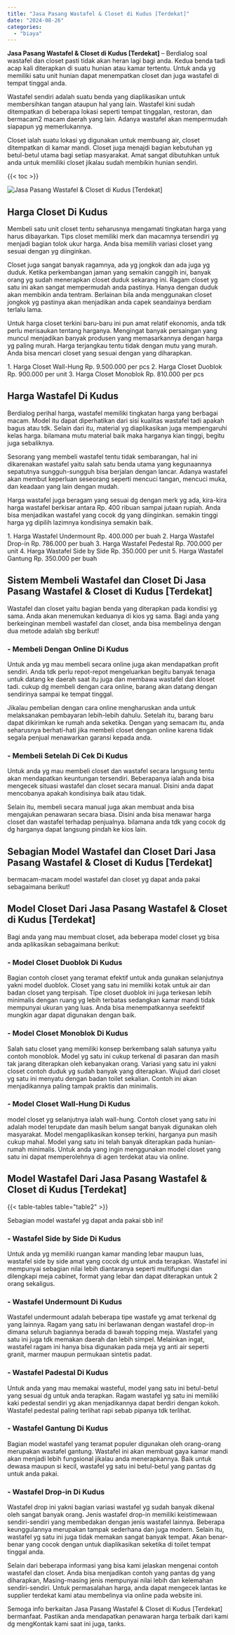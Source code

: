 ```yaml
---
title: "Jasa Pasang Wastafel & Closet di Kudus [Terdekat]"
date: "2024-08-26"
categories: 
  - "biaya"
---
```


**Jasa Pasang Wastafel & Closet di Kudus \[Terdekat\]** – Berdialog soal wastafel dan closet pasti tidak akan heran lagi bagi anda. Kedua benda tadi acap kali diterapkan di suatu hunian atau kamar tertentu. Untuk anda yg memiliki satu unit hunian dapat menempatkan closet dan juga wastafel di tempat tinggal anda.

Wastafel sendiri adalah suatu benda yang diaplikasikan untuk membersihkan tangan ataupun hal yang lain. Wastafel kini sudah ditempatkan di beberapa lokasi seperti tempat tinggalan, restoran, dan bermacam2 macam daerah yang lain. Adanya wastafel akan mempermudah siapapun yg memerlukannya.

Closet ialah suatu lokasi yg digunakan untuk membuang air, closet ditempatkan di kamar mandi. Closet juga menajdi bagian kebutuhan yg betul-betul utama bagi setiap masyarakat. Amat sangat dibutuhkan untuk anda untuk memiliki closet jikalau sudah membikin hunian sendiri.

{{< toc >}}

![Jasa Pasang Wastafel & Closet di Kudus [Terdekat]](/images/wastafel-closet-murah30.png)

## Harga Closet Di Kudus

Membeli satu unit closet tentu seharusnya mengamati tingkatan harga yang harus dibayarkan. Tips closet memiliki merk dan macamnya tersendiri yg menjadi bagian tolok ukur harga. Anda bisa memilih variasi closet yang sesuai dengan yg diinginkan.

Closet juga sangat banyak ragamnya, ada yg jongkok dan ada juga yg duduk. Ketika perkembangan jaman yang semakin canggih ini, banyak orang yg sudah menerapkan closet duduk sekarang ini. Ragam closet yg satu ini akan sangat mempermudah anda pastinya. Hanya dengan duduk akan membikin anda tentram. Berlainan bila anda menggunakan closet jongkok yg pastinya akan menjadikan anda capek seandainya berdiam terlalu lama.

Untuk harga closet terkini baru-baru ini pun amat relatif ekonomis, anda tdk perlu merisaukan tentang harganya. Mengingat banyak persaingan yang muncul menjadikan banyak produsen yang memasarkannya dengan harga yg paling murah. Harga terjangkau tentu tidak dengan mutu yang murah. Anda bisa mencari closet yang sesuai dengan yang diharapkan.

1\. Harga Closet Wall-Hung Rp. 9.500.000 per pcs 2. Harga Closet Duoblok Rp. 900.000 per unit 3. Harga Closet Monoblok Rp. 810.000 per pcs

## Harga Wastafel Di Kudus

Berdialog perihal harga, wastafel memiliki tingkatan harga yang berbagai macam. Model itu dapat diperhatikan dari sisi kualitas wastafel tadi apakah bagus atau tdk. Selain dari itu, material yg diaplikasikan juga mempengaruhi kelas harga. bilamana mutu material baik maka harganya kian tinggi, begitu juga sebaliknya.

Sesorang yang membeli wastafel tentu tidak sembarangan, hal ini dikarenakan wastafel yaitu salah satu benda utama yang kegunaannya sepatutnya sungguh-sungguh bisa berjalan dengan lancar. Adanya wastafel akan membut keperluan seseorang seperti mencuci tangan, mencuci muka, dan keadaan yang lain dengan mudah.

Harga wastafel juga beragam yang sesuai dg dengan merk yg ada, kira-kira harga wastafel berkisar antara Rp. 400 ribuan sampai jutaan rupiah. Anda bisa menjadikan wastafel yang cocok dg yang diinginkan. semakin tinggi harga yg dipilih lazimnya kondisinya semakin baik.

1\. Harga Wastafel Undermount Rp. 400.000 per buah 2. Harga Wastafel Drop-in Rp. 786.000 per buah 3. Harga Wastafel Pedestal Rp. 700.000 per unit 4. Harga Wastafel Side by Side Rp. 350.000 per unit 5. Harga Wastafel Gantung Rp. 350.000 per buah

## Sistem Membeli Wastafel dan Closet Di Jasa Pasang Wastafel & Closet di Kudus \[Terdekat\]

Wastafel dan closet yaitu bagian benda yang diterapkan pada kondisi yg sama. Anda akan menemukan keduanya di kios yg sama. Bagi anda yang berkeinginan membeli wastafel dan closet, anda bisa membelinya dengan dua metode adalah sbg berikut!

### \- Membeli Dengan Online Di Kudus

Untuk anda yg mau membeli secara online juga akan mendapatkan profit sendiri. Anda tdk perlu repot-repot mengeluarkan begitu banyak tenaga untuk datang ke daerah saat itu juga dan membawa wastafel dan kloset tadi. cukup dg membeli dengan cara online, barang akan datang dengan sendirinya sampai ke tempat tinggal.

Jikalau pembelian dengan cara online mengharuskan anda untuk melaksanakan pembayaran lebih-lebih dahulu. Setelah itu, barang baru dapat dikirimkan ke rumah anda seketika. Dengan yang semacam itu, anda seharusnya berhati-hati jika membeli closet dengan online karena tidak segala penjual menawarkan garansi kepada anda.

### \- Membeli Setelah Di Cek Di Kudus

Untuk anda yg mau membeli closet dan wastafel secara langsung tentu akan mendapatkan keuntungan tersendiri. Beberapanya ialah anda bisa mengecek situasi wastafel dan closet secara manual. Disini anda dapat mencobanya apakah kondisinya baik atau tidak.

Selain itu, membeli secara manual juga akan membuat anda bisa mengajukan penawaran secara biasa. Disini anda bisa menawar harga closet dan wastafel terhadap penjualnya. bilamana anda tdk yang cocok dg dg harganya dapat langsung pindah ke kios lain.

## Sebagian Model Wastafel dan Closet Dari Jasa Pasang Wastafel & Closet di Kudus \[Terdekat\]

bermacam-macam model wastafel dan closet yg dapat anda pakai sebagaimana berikut!

## Model Closet Dari Jasa Pasang Wastafel & Closet di Kudus \[Terdekat\]

Bagi anda yang mau membuat closet, ada beberapa model closet yg bisa anda aplikasikan sebagaimana berikut:

### \- Model Closet Duoblok Di Kudus

Bagian contoh closet yang teramat efektif untuk anda gunakan selanjutnya yakni model duoblok. Closet yang satu ini memiliki kotak untuk air dan badan closet yang terpisah. Tipe closet duoblok ini juga terkesan lebih minimalis dengan ruang yg lebih terbatas sedangkan kamar mandi tidak mempunyai ukuran yang luas. Anda bisa menempatkannya seefektif mungkin agar dapat digunakan dengan baik.

### \- Model Closet Monoblok Di Kudus

Salah satu closet yang memiliki konsep berkembang salah satunya yaitu contoh monoblok. Model yg satu ini cukup terkenal di pasaran dan masih tak jarang diterapkan oleh kebanyakan orang. Variasi yang satu ini yakni closet contoh duduk yg sudah banyak yang diterapkan. Wujud dari closet yg satu ini menyatu dengan badan toilet sekalian. Contoh ini akan menjadikannya paling tampak praktis dan minimalis.

### \- Model Closet Wall-Hung Di Kudus

model closet yg selanjutnya ialah wall-hung. Contoh closet yang satu ini adalah model terupdate dan masih belum sangat banyak digunakan oleh masyarakat. Model mengaplikasikan konsep terkini, harganya pun masih cukup mahal. Model yang satu ini telah banyak diterapkan pada hunian-rumah minimalis. Untuk anda yang ingin menggunakan model closet yang satu ini dapat memperolehnya di agen terdekat atau via online.

## Model Wastafel Dari Jasa Pasang Wastafel & Closet di Kudus \[Terdekat\]

{{< table-tables table="table2" >}}

Sebagian model wastafel yg dapat anda pakai sbb ini!

### \- Wastafel Side by Side Di Kudus

Untuk anda yg memiliki ruangan kamar manding lebar maupun luas, wastafel side by side amat yang cocok dg untuk anda terapkan. Wastafel ini mempunyai sebagian nilai lebih diantaranya seperti multifungsi dan dilengkapi meja cabinet, format yang lebar dan dapat diterapkan untuk 2 orang sekaligus.

### \- Wastafel Undermount Di Kudus

Wastafel undermount adalah beberapa tipe wastafe yg amat terkenal dg yang lainnya. Ragam yang satu ini berlawanan dengan wastafel drop-in dimana seluruh bagiannya berada di bawah topping meja. Wastafel yang satu ini juga tdk memakan daerah dan lebih simpel. Melainkan ingat, wastafel ragam ini hanya bisa digunakan pada meja yg anti air seperti granit, marmer maupun permukaan sintetis padat.

### \- Wastafel Padestal Di Kudus

Untuk anda yang mau memakai wasteful, model yang satu ini betul-betul yang sesuai dg untuk anda terapkan. Ragam wastafel yg satu ini memiliki kaki pedestal sendiri yg akan menjadikannya dapat berdiri dengan kokoh. Wastafel pedestal paling terlihat rapi sebab pipanya tdk terlihat.

### \- Wastafel Gantung Di Kudus

Bagian model wastafel yang teramat populer digunakan oleh orang-orang merupakan wastafel gantung. Wastafel ini akan membuat gaya kamar mandi akan menjadi lebih fungsional jikalau anda menerapkannya. Baik untuk dewasa maupun si kecil, wastafel yg satu ini betul-betul yang pantas dg untuk anda pakai.

### \- Wastafel Drop-in Di Kudus

Wastafel drop ini yakni bagian variasi wastafel yg sudah banyak dikenal oleh sangat banyak orang. Jenis wastafel drop-in memiliki keistimewaan sendiri-sendiri yang membedakan dengan jenis wastafel lainnya. Beberapa keunggulannya merupakan tampak sederhana dan juga modern. Selain itu, wastafel yg satu ini juga tidak memakan sangat banyak tempat. Akan benar-benar yang cocok dengan untuk diaplikasikan seketika di toilet tempat tinggal anda.

Selain dari beberapa informasi yang bisa kami jelaskan mengenai contoh wastafel dan closet. Anda bisa menjadikan contoh yang pantas dg yang diharapkan, Masing-masing jenis mempunyai nilai lebih dan kelemahan sendiri-sendiri. Untuk permasalahan harga, anda dapat mengecek lantas ke supplier terdekat kami atau membelinya via online pada website ini.

Semoga info berkaitan Jasa Pasang Wastafel & Closet di Kudus \[Terdekat\] bermanfaat. Pastikan anda mendapatkan penawaran harga terbaik dari kami dg mengKontak kami saat ini juga, tanks.
